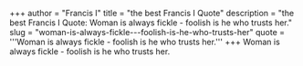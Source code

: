 +++
author = "Francis I"
title = "the best Francis I Quote"
description = "the best Francis I Quote: Woman is always fickle - foolish is he who trusts her."
slug = "woman-is-always-fickle---foolish-is-he-who-trusts-her"
quote = '''Woman is always fickle - foolish is he who trusts her.'''
+++
Woman is always fickle - foolish is he who trusts her.
